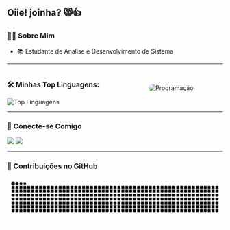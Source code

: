 ## Oiie! joinha? 😸👍

### 👩‍💻 Sobre Mim
- 📚 Estudante de Analise e Desenvolvimento de Sistema
---

<div style="display: flex; align-items: center; justify-content: space-between;">
  <div style="flex: 1; margin-right: 20px;">
    <h3>🛠️ Minhas Top Linguagens:</h3>
    <img src="https://github-readme-stats.vercel.app/api/top-langs/?username=Issayz&theme=dark&hide_border=false&include_all_commits=true&count_private=true&layout=compact" alt="Top Linguagens" />
  </div>
  <div style="flex: 1; text-align: center;">
    <img src="https://miro.medium.com/max/1400/1*Rk7C1xAAmEl9z5GgFZp-vg.gif" alt="Programação" style="border-radius: 10px; width: 100%; max-width: 300px;" />
  </div>
</div>

---

### 🌟 Conecte-se Comigo
<div> 
  <a href="https://instagram.com/rai._.934" target="_blank"><img src="https://img.shields.io/badge/-Instagram-%23E4405F?style=for-the-badge&logo=instagram&logoColor=white" target="_blank"></a>
  <a href="https://discord.gg/issayz_50734" target="_blank"><img src="https://img.shields.io/badge/Discord-7289DA?style=for-the-badge&logo=discord&logoColor=white" target="_blank"></a>   
</div>

---

### 🐍 Contribuições no GitHub
<picture>
  <source media="(prefers-color-scheme: dark)" srcset="https://raw.githubusercontent.com/Issayz/Issayz/output/github-contribution-grid-snake-dark.svg">
  <source media="(prefers-color-scheme: light)" srcset="https://raw.githubusercontent.com/Issayz/Issayz/output/github-contribution-grid-snake.svg">
  <img alt="github contribution grid snake animation" src="https://raw.githubusercontent.com/Issayz/Issayz/output/github-contribution-grid-snake.svg">
</picture>